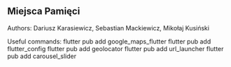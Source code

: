 ## Miejsca Pamięci

Authors: Dariusz Karasiewicz, Sebastian Mackiewicz, Mikołaj Kusiński

Useful commands:
flutter pub add google_maps_flutter
flutter pub add flutter_config
flutter pub add geolocator
flutter pub add url_launcher
flutter pub add carousel_slider
